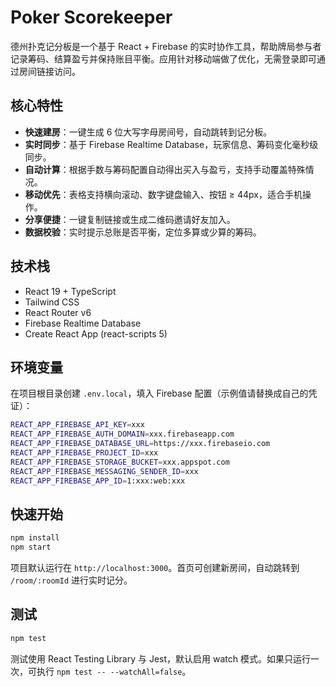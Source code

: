 # Poker Scorekeeper

德州扑克记分板是一个基于 React + Firebase 的实时协作工具，帮助牌局参与者记录筹码、结算盈亏并保持账目平衡。应用针对移动端做了优化，无需登录即可通过房间链接访问。

## 核心特性

- **快速建房**：一键生成 6 位大写字母房间号，自动跳转到记分板。
- **实时同步**：基于 Firebase Realtime Database，玩家信息、筹码变化毫秒级同步。
- **自动计算**：根据手数与筹码配置自动得出买入与盈亏，支持手动覆盖特殊情况。
- **移动优先**：表格支持横向滚动、数字键盘输入、按钮 ≥ 44px，适合手机操作。
- **分享便捷**：一键复制链接或生成二维码邀请好友加入。
- **数据校验**：实时提示总账是否平衡，定位多算或少算的筹码。

## 技术栈

- React 19 + TypeScript
- Tailwind CSS
- React Router v6
- Firebase Realtime Database
- Create React App (react-scripts 5)

## 环境变量

在项目根目录创建 `.env.local`，填入 Firebase 配置（示例值请替换成自己的凭证）：

```bash
REACT_APP_FIREBASE_API_KEY=xxx
REACT_APP_FIREBASE_AUTH_DOMAIN=xxx.firebaseapp.com
REACT_APP_FIREBASE_DATABASE_URL=https://xxx.firebaseio.com
REACT_APP_FIREBASE_PROJECT_ID=xxx
REACT_APP_FIREBASE_STORAGE_BUCKET=xxx.appspot.com
REACT_APP_FIREBASE_MESSAGING_SENDER_ID=xxx
REACT_APP_FIREBASE_APP_ID=1:xxx:web:xxx
```

## 快速开始

```bash
npm install
npm start
```

项目默认运行在 `http://localhost:3000`。首页可创建新房间，自动跳转到 `/room/:roomId` 进行实时记分。

## 测试

```bash
npm test
```

测试使用 React Testing Library 与 Jest，默认启用 watch 模式。如果只运行一次，可执行 `npm test -- --watchAll=false`。
